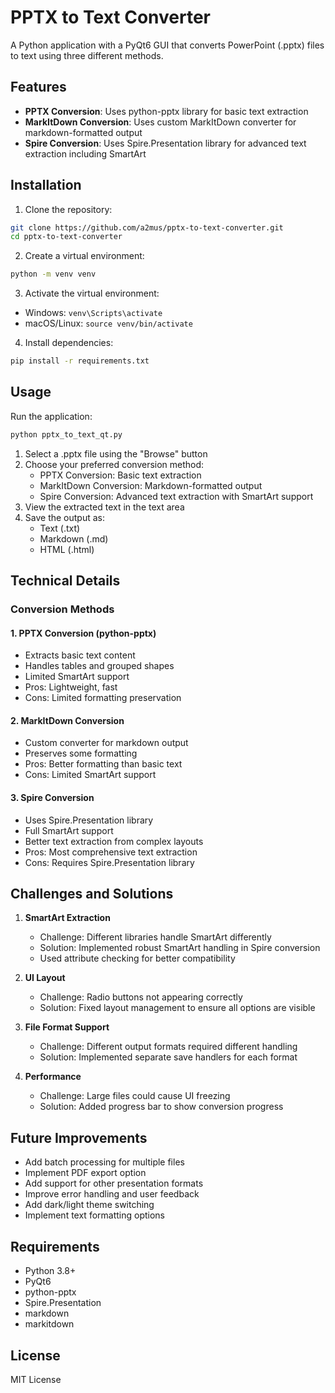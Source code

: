 # PPTX to Text Converter

A Python application with a PyQt6 GUI that converts PowerPoint (.pptx) files to text using three different methods.

## Features
- **PPTX Conversion**: Uses python-pptx library for basic text extraction
- **MarkItDown Conversion**: Uses custom MarkItDown converter for markdown-formatted output
- **Spire Conversion**: Uses Spire.Presentation library for advanced text extraction including SmartArt

## Installation

1. Clone the repository:
```bash
git clone https://github.com/a2mus/pptx-to-text-converter.git
cd pptx-to-text-converter
```

2. Create a virtual environment:
```bash
python -m venv venv
```

3. Activate the virtual environment:
- Windows: `venv\Scripts\activate`
- macOS/Linux: `source venv/bin/activate`

4. Install dependencies:
```bash
pip install -r requirements.txt
```

## Usage

Run the application:
```bash
python pptx_to_text_qt.py
```

1. Select a .pptx file using the "Browse" button
2. Choose your preferred conversion method:
   - PPTX Conversion: Basic text extraction
   - MarkItDown Conversion: Markdown-formatted output
   - Spire Conversion: Advanced text extraction with SmartArt support
3. View the extracted text in the text area
4. Save the output as:
   - Text (.txt)
   - Markdown (.md)
   - HTML (.html)

## Technical Details

### Conversion Methods

#### 1. PPTX Conversion (python-pptx)
- Extracts basic text content
- Handles tables and grouped shapes
- Limited SmartArt support
- Pros: Lightweight, fast
- Cons: Limited formatting preservation

#### 2. MarkItDown Conversion
- Custom converter for markdown output
- Preserves some formatting
- Pros: Better formatting than basic text
- Cons: Limited SmartArt support

#### 3. Spire Conversion
- Uses Spire.Presentation library
- Full SmartArt support
- Better text extraction from complex layouts
- Pros: Most comprehensive text extraction
- Cons: Requires Spire.Presentation library

## Challenges and Solutions

1. **SmartArt Extraction**
   - Challenge: Different libraries handle SmartArt differently
   - Solution: Implemented robust SmartArt handling in Spire conversion
   - Used attribute checking for better compatibility

2. **UI Layout**
   - Challenge: Radio buttons not appearing correctly
   - Solution: Fixed layout management to ensure all options are visible

3. **File Format Support**
   - Challenge: Different output formats required different handling
   - Solution: Implemented separate save handlers for each format

4. **Performance**
   - Challenge: Large files could cause UI freezing
   - Solution: Added progress bar to show conversion progress

## Future Improvements

- Add batch processing for multiple files
- Implement PDF export option
- Add support for other presentation formats
- Improve error handling and user feedback
- Add dark/light theme switching
- Implement text formatting options

## Requirements

- Python 3.8+
- PyQt6
- python-pptx
- Spire.Presentation
- markdown
- markitdown

## License

MIT License
